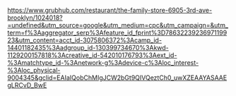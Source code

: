 https://www.grubhub.com/restaurant/the-family-store-6905-3rd-ave-brooklyn/1024018?=undefined&utm_source=google&utm_medium=cpc&utm_campaign=&utm_term=f%3Aaggregator_serp%3Afeature_id_fprint%3D7863223923697119923&utm_content=acct_id-3075806372%3Acamp_id-14401182435%3Aadgroup_id-130399734670%3Akwd-1129200157818%3Acreative_id-542010176793%3Aext_id-%3Amatchtype_id-%3Anetwork-g%3Adevice-c%3Aloc_interest-%3Aloc_physical-9004345&gclid=EAIaIQobChMIgJCW2bGt9QIVQeztCh0_uwXZEAAYASAAEgLRCvD_BwE
